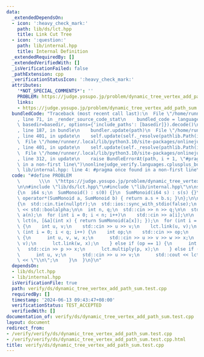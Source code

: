```yaml
---
data:
  _extendedDependsOn:
  - icon: ':heavy_check_mark:'
    path: lib/ds/lct.hpp
    title: Link Cut Tree
  - icon: ':question:'
    path: lib/internal.hpp
    title: Internal Definition
  _extendedRequiredBy: []
  _extendedVerifiedWith: []
  _isVerificationFailed: false
  _pathExtension: cpp
  _verificationStatusIcon: ':heavy_check_mark:'
  attributes:
    '*NOT_SPECIAL_COMMENTS*': ''
    PROBLEM: https://judge.yosupo.jp/problem/dynamic_tree_vertex_add_path_sum
    links:
    - https://judge.yosupo.jp/problem/dynamic_tree_vertex_add_path_sum
  bundledCode: "Traceback (most recent call last):\n  File \"/home/runner/.local/lib/python3.10/site-packages/onlinejudge_verify/documentation/build.py\"\
    , line 71, in _render_source_code_stat\n    bundled_code = language.bundle(stat.path,\
    \ basedir=basedir, options={'include_paths': [basedir]}).decode()\n  File \"/home/runner/.local/lib/python3.10/site-packages/onlinejudge_verify/languages/cplusplus.py\"\
    , line 187, in bundle\n    bundler.update(path)\n  File \"/home/runner/.local/lib/python3.10/site-packages/onlinejudge_verify/languages/cplusplus_bundle.py\"\
    , line 401, in update\n    self.update(self._resolve(pathlib.Path(included), included_from=path))\n\
    \  File \"/home/runner/.local/lib/python3.10/site-packages/onlinejudge_verify/languages/cplusplus_bundle.py\"\
    , line 401, in update\n    self.update(self._resolve(pathlib.Path(included), included_from=path))\n\
    \  File \"/home/runner/.local/lib/python3.10/site-packages/onlinejudge_verify/languages/cplusplus_bundle.py\"\
    , line 312, in update\n    raise BundleErrorAt(path, i + 1, \"#pragma once found\
    \ in a non-first line\")\nonlinejudge_verify.languages.cplusplus_bundle.BundleErrorAt:\
    \ lib/internal.hpp: line 4: #pragma once found in a non-first line\n"
  code: "#define PROBLEM                                                         \
    \       \\\n  \"https://judge.yosupo.jp/problem/dynamic_tree_vertex_add_path_sum\"\
    \n\n#include \"lib/ds/lct.hpp\"\n#include \"lib/internal.hpp\"\n\nstruct SumMonoid\n\
    {\n  i64 s;\n  SumMonoid() : s(0) {}\n  SumMonoid(i64 s) : s(s) {}\n  friend SumMonoid\
    \ operator*(SumMonoid a, SumMonoid b) { return a.s + b.s; }\n};\n\nint main()\n\
    {\n  std::cin.tie(nullptr);\n  std::ios::sync_with_stdio(false);\n  std::clog\
    \ << std::boolalpha;\n\n  int n, q;\n  std::cin >> n >> q;\n\n  std::vector<int>\
    \ a(n);\n  for (int i = 0; i < n; i++)\n    std::cin >> a[i];\n\n  LinkCutTree<SumMonoid>\
    \ lct(n, [&a](int x) { return SumMonoid(a[x]); });\n  for (int i = 1; i < n; i++)\
    \ {\n    int u, v;\n    std::cin >> u >> v;\n    lct.link(u, v);\n  }\n\n  for\
    \ (int i = 0; i < q; i++) {\n    int op;\n    std::cin >> op;\n    if (op == 0)\
    \ {\n      int u, v, w, x;\n      std::cin >> u >> v >> w >> x;\n      lct.cut(u,\
    \ v);\n      lct.link(w, x);\n    } else if (op == 1) {\n      int p, x;\n   \
    \   std::cin >> p >> x;\n      lct.multiply(p, x);\n    } else if (op == 2) {\n\
    \      int u, v;\n      std::cin >> u >> v;\n      std::cout << lct.prod(u, v).s\
    \ << \"\\n\";\n    }\n  }\n}\n"
  dependsOn:
  - lib/ds/lct.hpp
  - lib/internal.hpp
  isVerificationFile: true
  path: verify/ds/dynamic_tree_vertex_add_path_sum.test.cpp
  requiredBy: []
  timestamp: '2024-06-13 09:43:47+08:00'
  verificationStatus: TEST_ACCEPTED
  verifiedWith: []
documentation_of: verify/ds/dynamic_tree_vertex_add_path_sum.test.cpp
layout: document
redirect_from:
- /verify/verify/ds/dynamic_tree_vertex_add_path_sum.test.cpp
- /verify/verify/ds/dynamic_tree_vertex_add_path_sum.test.cpp.html
title: verify/ds/dynamic_tree_vertex_add_path_sum.test.cpp
---
```

